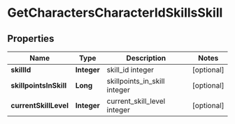 
# GetCharactersCharacterIdSkillsSkill

## Properties
Name | Type | Description | Notes
------------ | ------------- | ------------- | -------------
**skillId** | **Integer** | skill_id integer |  [optional]
**skillpointsInSkill** | **Long** | skillpoints_in_skill integer |  [optional]
**currentSkillLevel** | **Integer** | current_skill_level integer |  [optional]



